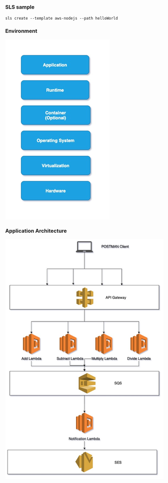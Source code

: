 ### SLS sample
`sls create --template aws-nodejs --path helloWorld`

### Environment
![Alt text](./Machine.jpg "Environment")

### Application Architecture
![Alt text](./Architecture.jpg "Architecture")